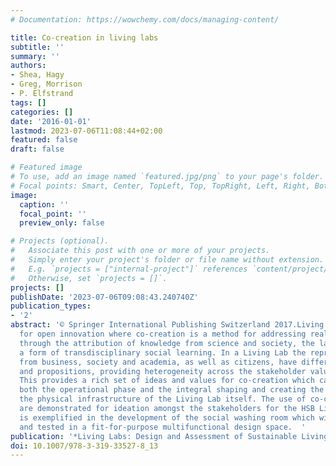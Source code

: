 ```yaml
---
# Documentation: https://wowchemy.com/docs/managing-content/

title: Co-creation in living labs
subtitle: ''
summary: ''
authors:
- Shea, Hagy
- Greg, Morrison
- P. Elfstrand
tags: []
categories: []
date: '2016-01-01'
lastmod: 2023-07-06T11:08:44+02:00
featured: false
draft: false

# Featured image
# To use, add an image named `featured.jpg/png` to your page's folder.
# Focal points: Smart, Center, TopLeft, Top, TopRight, Left, Right, BottomLeft, Bottom, BottomRight.
image:
  caption: ''
  focal_point: ''
  preview_only: false

# Projects (optional).
#   Associate this post with one or more of your projects.
#   Simply enter your project's folder or file name without extension.
#   E.g. `projects = ["internal-project"]` references `content/project/deep-learning/index.md`.
#   Otherwise, set `projects = []`.
projects: []
publishDate: '2023-07-06T09:08:43.240740Z'
publication_types:
- '2'
abstract: '© Springer International Publishing Switzerland 2017.Living Labs are places
  for open innovation where co-creation is a method for addressing real-life issues
  through the attribution of knowledge from science and society, the latter being
  a form of transdisciplinary social learning. In a Living Lab the representatives
  from business, society and academia, as well as citizens, have different value perceptions
  and propositions, providing heterogeneity across the stakeholder value spectrum.
  This provides a rich set of ideas and values for co-creation which can be used for
  both the operational phase and the integral shaping and creating the design for
  the physical infrastructure of the Living Lab itself. The use of co-creation workshops
  are demonstrated for ideation amongst the stakeholders for the HSB Living Lab. This
  is exemplified in the development of the social washing room which will be prototyped
  and tested in a fit-for-purpose multifunctional design space.  '
publication: '*Living Labs: Design and Assessment of Sustainable Living*'
doi: 10.1007/978-3-319-33527-8_13
---
```

